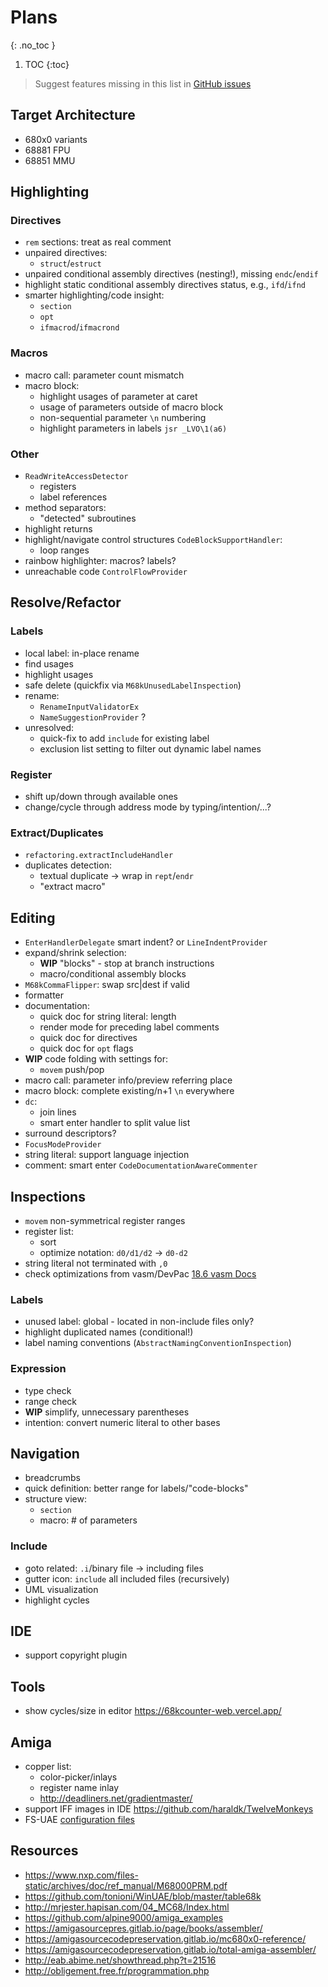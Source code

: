 # Plans
{: .no_toc }

1. TOC
{:toc}

> Suggest features missing in this list in [GitHub issues](https://github.com/YannCebron/m68kplugin/issues)

## Target Architecture

* 680x0 variants
* 68881 FPU
* 68851 MMU

## Highlighting

### Directives

- `rem` sections: treat as real comment
- unpaired directives:
  - `struct`/`estruct`
- unpaired conditional assembly directives (nesting!), missing `endc`/`endif`
- highlight static conditional assembly directives status, e.g., `ifd`/`ifnd`
- smarter highlighting/code insight:
  - `section`
  - `opt`
  - `ifmacrod`/`ifmacrond`

### Macros

- macro call: parameter count mismatch
- macro block:
  - highlight usages of parameter at caret
  - usage of parameters outside of macro block
  - non-sequential parameter `\n` numbering
  - highlight parameters in labels `jsr _LVO\1(a6)`

### Other

- `ReadWriteAccessDetector`
  - registers
  - label references
- method separators:
  - "detected" subroutines
- highlight returns
- highlight/navigate control structures `CodeBlockSupportHandler`:
  - loop ranges
- rainbow highlighter: macros? labels?
- unreachable code `ControlFlowProvider`

## Resolve/Refactor

### Labels

- local label: in-place rename
- find usages
- highlight usages
- safe delete (quickfix via `M68kUnusedLabelInspection`)
- rename:
  - `RenameInputValidatorEx`
  - `NameSuggestionProvider` ?
- unresolved:
  - quick-fix to add `include` for existing label
  - exclusion list setting to filter out dynamic label names

### Register

- shift up/down through available ones
- change/cycle through address mode by typing/intention/...?

### Extract/Duplicates

- `refactoring.extractIncludeHandler`
- duplicates detection:
  - textual duplicate -> wrap in `rept`/`endr`
  - "extract macro"

## Editing

- `EnterHandlerDelegate` smart indent? or `LineIndentProvider`
- expand/shrink selection:
  - **WIP** "blocks" - stop at branch instructions
  - macro/conditional assembly blocks
- `M68kCommaFlipper`: swap src\|dest if valid
- formatter
- documentation:
  - quick doc for string literal: length
  - render mode for preceding label comments
  - quick doc for directives
  - quick doc for `opt` flags
- **WIP** code folding with settings for:
  - `movem` push/pop
- macro call: parameter info/preview referring place
- macro block: complete existing/n+1 `\n` everywhere
- `dc`:
  - join lines
  - smart enter handler to split value list
- surround descriptors?
- `FocusModeProvider`
- string literal: support language injection
- comment: smart enter `CodeDocumentationAwareCommenter`

## Inspections

- `movem` non-symmetrical register ranges
- register list:
  - sort
  - optimize notation: `d0/d1/d2` &rarr; `d0-d2`
- string literal not terminated with `,0`
- check optimizations from vasm/DevPac [18.6 vasm Docs](http://sun.hasenbraten.de/vasm/release/vasm_18.html)

### Labels

- unused label: global - located in non-include files only?
- highlight duplicated names (conditional!)
- label naming conventions (`AbstractNamingConventionInspection`)

### Expression

- type check
- range check
- **WIP** simplify, unnecessary parentheses
- intention: convert numeric literal to other bases

## Navigation

- breadcrumbs
- quick definition: better range for labels/"code-blocks"
- structure view:
  - `section`
  - macro: # of parameters

### Include

- goto related: `.i`/binary file -> including files
- gutter icon: `include` all included files (recursively)
- UML visualization
- highlight cycles

## IDE

- support copyright plugin

## Tools

- show cycles/size in editor https://68kcounter-web.vercel.app/

## Amiga

- copper list:
  - color-picker/inlays
  - register name inlay
  - http://deadliners.net/gradientmaster/
- support IFF images in IDE https://github.com/haraldk/TwelveMonkeys
- FS-UAE [configuration files](https://fs-uae.net/configuration-files)                         

## Resources

- https://www.nxp.com/files-static/archives/doc/ref_manual/M68000PRM.pdf
- https://github.com/tonioni/WinUAE/blob/master/table68k
- http://mrjester.hapisan.com/04_MC68/Index.html
- https://github.com/alpine9000/amiga_examples
- https://amigasourcepres.gitlab.io/page/books/assembler/
- https://amigasourcecodepreservation.gitlab.io/mc680x0-reference/
- https://amigasourcecodepreservation.gitlab.io/total-amiga-assembler/
- http://eab.abime.net/showthread.php?t=21516
- http://obligement.free.fr/programmation.php